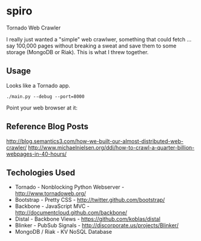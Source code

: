 spiro
=====

Tornado Web Crawler

I really just wanted a "simple" web crawlwer, something that could fetch ... say 100,000 pages without breaking a sweat and save 
them to some storage (MongoDB or Riak).  This is what I threw together.

Usage
-----

Looks like a Tornado app.

    ./main.py --debug --port=8000

Point your web browser at it:

Reference Blog Posts
--------------------

   http://blog.semantics3.com/how-we-built-our-almost-distributed-web-crawler/
   http://www.michaelnielsen.org/ddi/how-to-crawl-a-quarter-billion-webpages-in-40-hours/

Techologies Used
----------------

* Tornado - Nonblocking Python Webserver - http://www.tornadoweb.org/
* Bootstrap - Pretty CSS - http://twitter.github.com/bootstrap/
* Backbone - JavaScript MVC - http://documentcloud.github.com/backbone/
* Distal - Backbone Views - https://github.com/koblas/distal
* Blinker - PubSub Signals - http://discorporate.us/projects/Blinker/
* MongoDB / Riak - KV NoSQL Database
